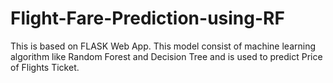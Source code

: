 # Flight-Fare-Prediction-using-RF
This is based on FLASK Web App. This model consist of machine learning algorithm like Random Forest and Decision Tree and is used to predict Price of Flights Ticket.
